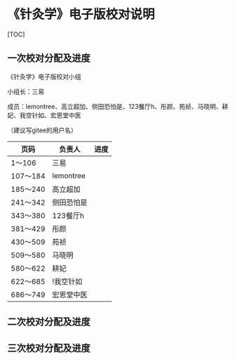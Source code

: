 # 《针灸学》电子版校对说明

[TOC]



## 一次校对分配及进度

《针灸学》电子版校对小组

小组长：三易 

成员：lemontree、高立超加、侧田恐怕是、123餐厅h、彤颜、苑祯、马晓明、耕妃、我空针如、宏恩堂中医

（建议写gitee的用户名）


| 页码        | 负责人    | 进度 |
| ----------- | --------- | ---- |
| 1～106 | 三易 ||
| 107～184    | lemontree  ||
| 185～240    | 高立超加   ||
| 241～342    | 侧田恐怕是 ||
| 343～380    | 123餐厅h   ||
| 381～429    | 彤颜       ||
| 430～509    | 苑祯       ||
| 509～580    | 马晓明     ||
| 580～622    | 耕妃       ||
| 622～685    | !我空针如  ||
| 686～749    | 宏恩堂中医 ||





## 二次校对分配及进度



## 三次校对分配及进度





